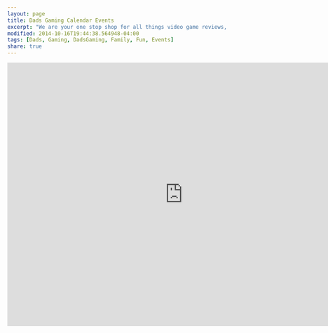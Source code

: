 ```yaml
---
layout: page
title: Dads Gaming Calendar Events
excerpt: "We are your one stop shop for all things video game reviews, industry reports, movie reports, and cool tech."
modified: 2014-10-16T19:44:38.564948-04:00
tags: [Dads, Gaming, DadsGaming, Family, Fun, Events]
share: true
---
```


<iframe src="https://www.google.com/calendar/embed?title=DadsGaming%20Calendar%20of%20Events%20-%20Join%20Us!&amp;mode=AGENDA&amp;height=600&amp;wkst=1&amp;bgcolor=%23FFFFFF&amp;src=dadsgamingcalendar%40gmail.com&amp;color=%232952A3&amp;ctz=America%2FLos_Angeles" style=" border-width:0 " width="800" height="600" frameborder="0" scrolling="no" align="middle">></iframe>